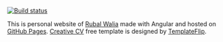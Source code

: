 [![Build status](https://ci.appveyor.com/api/projects/status/2l8pqu47jjrcfx9w?svg=true)](https://ci.appveyor.com/project/waliarubal/waliarubal-github-io)

This is personal website of [Rubal Walia](mailto:walia.rubal@gmail.com) made with Angular and hosted on [GitHub Pages](https://pages.github.com). [Creative CV](https://templateflip.com/templates/creative-cv/) free template is designed by [TemplateFlip](https://templateflip.com).
